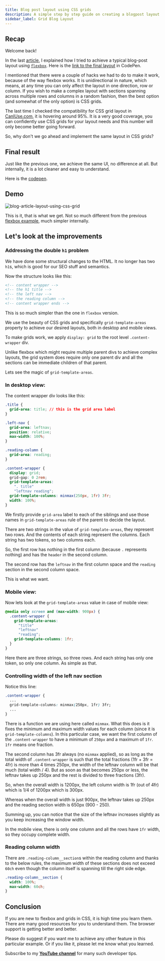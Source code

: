 ```yaml
---
title: Blog post layout using CSS grids
description: A simple step by step guide on creating a blogpost layout using CSS Grid.
sidebar_label: Grid Blog Layout
---
```


## Recap

Welcome back!

In the last [article](https://dev.to/chaituknag/blog-post-layout-using-css-flexbox-383j), I explained how I tried to achieve a typical blog-post layout using [`flexbox`](https://developer.mozilla.org/en-US/docs/Web/CSS/CSS_Flexible_Box_Layout/Basic_Concepts_of_Flexbox). Here is the [link to the final layout](https://cdpn.io/chaituknag/debug/PoNvXmJ/bZrQWERaDgyk) in CodePen.

I mentioned that there were a couple of hacks we had to do to make it work, because of the way flexbox works. It is unidirectional in nature, which means, at any time you can only affect the layout in one direction, row or column. If you wish to make a complex layout with sections spanning across multiple rows and columns in a random fashion, then the best option (and somewhat of the only option) is CSS grids.

The last time I checked the compatibility for CSS grid layout in [CanIUse.com](https://caniuse.com/css-grid), it is hovering around 95%. It is a very good coverage, you can confidently use CSS grids for your layout needs and this number will only become better going forward.

So, why don't we go ahead and implement the same layout in CSS grids?

## Final result

Just like the previous one, we achieve the same UI, no difference at all. But internally, it is a lot cleaner and easy to understand.

Here is the [codepen](https://codepen.io/chaituknag/pen/zYqQyoV).

## Demo

![blog-article-layout-using-css-grid](https://dev-to-uploads.s3.amazonaws.com/i/6nm1gv0r8rgxdozm5zta.gif)

This is it, that is what we get. Not so much different from the previous [flexbox example](https://codepen.io/chaituknag/pen/PoNvXmJ?editors=0100), much simpler internally.

## Let's look at the improvements

### Addressing the double `h1` problem

We have done some structural changes to the HTML. It no longer has two `h1`s, which is good for our SEO stuff and semantics.

Now the structure looks like this:

```html
<!-- content wrapper -->
<!-- the h1 title -->
<!-- the left nav -->
<!-- the reading column -->
<!-- content wrapper ends -->
```

This is so much simpler than the one in `flexbox` version.

We use the beauty of CSS grids and specifically `grid-template-areas` property to achieve our desired layouts, both in desktop and mobile views.

To make grids work, we apply `display: grid` to the root level `.content-wrapper` div.

Unlike flexbox which might require multiple parent divs to achieve complex layouts, the grid system does require only one parent div and all the sections can be immediate children of that parent.

Lets see the magic of `grid-template-areas`.

### In desktop view:

The content wrapper div looks like this:

```css
.title {
  grid-area: title; // this is the grid area label
}

.left-nav {
  grid-area: leftnav;
  position: relative;
  max-width: 100%;
}

.reading-column {
  grid-area: reading;
}

.content-wrapper {
  display: grid;
  grid-gap: 0 2rem;
  grid-template-areas:
    ". title"
    "leftnav reading";
  grid-template-columns: minmax(250px, 1fr) 3fr;
  width: 100%;
}
```

We firstly provide `grid-area` label to each of the siblings and use those names in `grid-template-areas` rule of the parent to decide the layout.

There are two strings in the value of `grid-template-areas`, they represent two rows. And the contents of each string represent the columns. Each string has two tokens, so two columns each.

So, the first row has nothing in the first column (because `.` represents nothing) and has the `header` in the second column.

The second row has the `leftnav` in the first column space and the `reading` section in the second column space.

This is what we want.

### Mobile view:

Now lets look at the `grid-template-areas` value in case of mobile view:

```css
@media only screen and (max-width: 900px) {
  .content-wrapper {
    grid-template-areas:
      "title"
      "leftnav"
      "reading";
    grid-template-columns: 1fr;
  }
}
```

Here there are three strings, so three rows. And each string has only one token, so only one column. As simple as that.

### Controlling width of the left nav section

Notice this line:

```css
.content-wrapper {
  ...
  grid-template-columns: minmax(250px, 1fr) 3fr;
  ...
}
```

There is a function we are using here called `minmax`. What this does is it fixes the minimum and maximum width values for each column (since it is `grid-template-columns`). In this particular case, we want the first column of the `.content-wrapper` to have a minimum of `250px` and a maximum of `1fr`. `1fr` means one fraction.

The second column has 3fr always (no `minmax` applied), so as long as the total width of `.content-wrapper` is such that the total fractions (1fr + 3fr = 4fr) is more than 4 times 250px, the width of the leftnav column will be that much (total width / 4). But as soon as that becomes 250px or less, the leftnav takes up 250px and the rest is divided to three fractions (3fr).

So, when the overall width is 1200px, the left column width is 1fr (out of 4fr) which is 1/4 of 1200px which is 300px.

Whereas when the overall width is just 900px, the leftnav takes up 250px and the reading section width is 650px (900 - 250).

Summing up, you can notice that the size of the leftnav increases slightly as you keep increasing the window width.

In the mobile view, there is only one column and all the rows have `1fr` width, so they occupy complete width.

### Reading column width

There are `.reading-column__section`s within the reading column and thanks to the below rules, the maximum width of these sections does not exceed `60ch` even though the column itself is spanning till the right side edge.

```css
.reading-column__section {
  width: 100%;
  max-width: 60ch;
}
```

## Conclusion

If you are new to flexbox and grids in CSS, it is high time you learn them. There are many good resources for you to understand them. The browser support is getting better and better.

Please do suggest if you want me to achieve any other feature in this particular example. Or if you like it, please let me know what you learned.

Subscribe to my [**YouTube channel**](https://www.youtube.com/channel/UCl5dc2m9rRGZsAu04ytfDjw/featured?view_as=subscriber) for many such developer tips.
